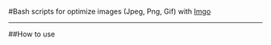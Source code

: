 #Bash scripts for optimize images (Jpeg, Png, Gif) with [Imgo](https://github.com/imgo/imgo)
********************
##How to use

